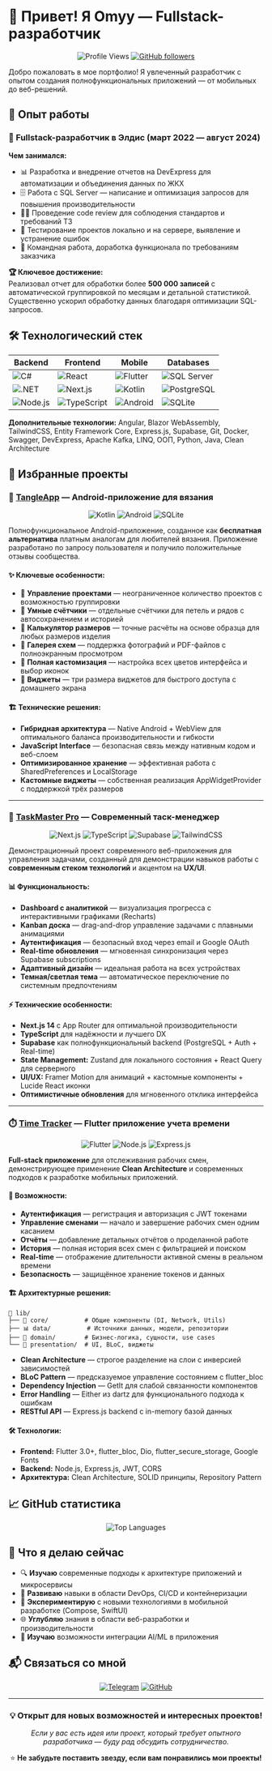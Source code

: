 # 👋 Привет! Я Omyy — Fullstack-разработчик

<div align="center">

![Profile Views](https://komarev.com/ghpvc/?username=Omasy4S&color=blue)
[![GitHub followers](https://img.shields.io/github/followers/Omasy4S?label=Follow&style=social)](https://github.com/Omasy4S)

</div>

Добро пожаловать в мое портфолио! Я увлеченный разработчик с опытом создания полнофункциональных приложений — от мобильных до веб-решений.

## 💼 Опыт работы

### 🏢 Fullstack-разработчик в Элдис (март 2022 — август 2024)

**Чем занимался:**
- 📊 Разработка и внедрение отчетов на DevExpress для автоматизации и объединения данных по ЖКХ
- 🗄️ Работа с SQL Server — написание и оптимизация запросов для повышения производительности  
- 👨‍💻 Проведение code review для соблюдения стандартов и требований ТЗ
- 🧪 Тестирование проектов локально и на сервере, выявление и устранение ошибок
- 🤝 Командная работа, доработка функционала по требованиям заказчика

**🏆 Ключевое достижение:**  
Реализовал отчет для обработки более **500 000 записей** с автоматической группировкой по месяцам и детальной статистикой. Существенно ускорил обработку данных благодаря оптимизации SQL-запросов.

## 🛠️ Технологический стек

<div align="center">

| Backend | Frontend | Mobile | Databases |
|---------|----------|--------|-----------|
| ![C#](https://img.shields.io/badge/C%23-239120?style=for-the-badge&logo=c-sharp&logoColor=white) | ![React](https://img.shields.io/badge/React-20232A?style=for-the-badge&logo=react&logoColor=61DAFB) | ![Flutter](https://img.shields.io/badge/Flutter-02569B?style=for-the-badge&logo=flutter&logoColor=white) | ![SQL Server](https://img.shields.io/badge/Microsoft%20SQL%20Server-CC2927?style=for-the-badge&logo=microsoft%20sql%20server&logoColor=white) |
| ![.NET](https://img.shields.io/badge/.NET-5C2D91?style=for-the-badge&logo=.net&logoColor=white) | ![Next.js](https://img.shields.io/badge/Next.js-000000?style=for-the-badge&logo=next.js&logoColor=white) | ![Kotlin](https://img.shields.io/badge/Kotlin-0095D5?style=for-the-badge&logo=kotlin&logoColor=white) | ![PostgreSQL](https://img.shields.io/badge/PostgreSQL-316192?style=for-the-badge&logo=postgresql&logoColor=white) |
| ![Node.js](https://img.shields.io/badge/Node.js-43853D?style=for-the-badge&logo=node.js&logoColor=white) | ![TypeScript](https://img.shields.io/badge/TypeScript-007ACC?style=for-the-badge&logo=typescript&logoColor=white) | ![Android](https://img.shields.io/badge/Android-3DDC84?style=for-the-badge&logo=android&logoColor=white) | ![SQLite](https://img.shields.io/badge/SQLite-07405E?style=for-the-badge&logo=sqlite&logoColor=white) |

</div>

**Дополнительные технологии:** Angular, Blazor WebAssembly, TailwindCSS, Entity Framework Core, Express.js, Supabase, Git, Docker, Swagger, DevExpress, Apache Kafka, LINQ, ООП, Python, Java, Clean Architecture

## 🚀 Избранные проекты

### 🧶 [TangleApp](https://github.com/Omasy4S/TangleApp) — Android-приложение для вязания

<div align="center">

![Kotlin](https://img.shields.io/badge/Kotlin-0095D5?style=flat-square&logo=kotlin&logoColor=white)
![Android](https://img.shields.io/badge/Android-3DDC84?style=flat-square&logo=android&logoColor=white)
![SQLite](https://img.shields.io/badge/SQLite-07405E?style=flat-square&logo=sqlite&logoColor=white)

</div>

Полнофункциональное Android-приложение, созданное как **бесплатная альтернатива** платным аналогам для любителей вязания. Приложение разработано по запросу пользователя и получило положительные отзывы сообщества.

#### ✨ Ключевые особенности:
- 🎯 **Управление проектами** — неограниченное количество проектов с возможностью группировки
- 🔢 **Умные счётчики** — отдельные счётчики для петель и рядов с автосохранением и историей
- 📐 **Калькулятор размеров** — точные расчёты на основе образца для любых размеров изделия
- 📸 **Галерея схем** — поддержка фотографий и PDF-файлов с полноэкранным просмотром
- 🎨 **Полная кастомизация** — настройка всех цветов интерфейса и выбор иконок
- 📲 **Виджеты** — три размера виджетов для быстрого доступа с домашнего экрана

#### 🏗️ Технические решения:
- **Гибридная архитектура** — Native Android + WebView для оптимального баланса производительности и гибкости
- **JavaScript Interface** — безопасная связь между нативным кодом и веб-слоем
- **Оптимизированное хранение** — эффективная работа с SharedPreferences и LocalStorage
- **Кастомные виджеты** — собственная реализация AppWidgetProvider с поддержкой трёх размеров

---

### 🚀 [TaskMaster Pro](https://github.com/Omasy4S/task-manager-pro) — Современный таск-менеджер

<div align="center">

![Next.js](https://img.shields.io/badge/Next.js-000000?style=flat-square&logo=next.js&logoColor=white)
![TypeScript](https://img.shields.io/badge/TypeScript-007ACC?style=flat-square&logo=typescript&logoColor=white)
![Supabase](https://img.shields.io/badge/Supabase-3ECF8E?style=flat-square&logo=supabase&logoColor=white)
![TailwindCSS](https://img.shields.io/badge/Tailwind_CSS-38B2AC?style=flat-square&logo=tailwind-css&logoColor=white)

</div>

Демонстрационный проект современного веб-приложения для управления задачами, созданный для демонстрации навыков работы с **современным стеком технологий** и акцентом на **UX/UI**.

#### 📊 Функциональность:
- **Dashboard с аналитикой** — визуализация прогресса с интерактивными графиками (Recharts)
- **Kanban доска** — drag-and-drop управление задачами с плавными анимациями
- **Аутентификация** — безопасный вход через email и Google OAuth
- **Real-time обновления** — мгновенная синхронизация через Supabase subscriptions
- **Адаптивный дизайн** — идеальная работа на всех устройствах
- **Темная/светлая тема** — автоматическое переключение по системным предпочтениям

#### ⚡ Технические особенности:
- **Next.js 14** с App Router для оптимальной производительности
- **TypeScript** для надёжности и лучшего DX
- **Supabase** как полнофункциональный backend (PostgreSQL + Auth + Real-time)
- **State Management:** Zustand для локального состояния + React Query для серверного
- **UI/UX:** Framer Motion для анимаций + кастомные компоненты + Lucide React иконки
- **Оптимистичные обновления** для мгновенного отклика интерфейса

---

### ⏱️ [Time Tracker](https://github.com/Omasy4S/time_tracker) — Flutter приложение учета времени

<div align="center">

![Flutter](https://img.shields.io/badge/Flutter-02569B?style=flat-square&logo=flutter&logoColor=white)
![Node.js](https://img.shields.io/badge/Node.js-43853D?style=flat-square&logo=node.js&logoColor=white)
![Express.js](https://img.shields.io/badge/Express.js-404D59?style=flat-square)

</div>

**Full-stack приложение** для отслеживания рабочих смен, демонстрирующее применение **Clean Architecture** и современных подходов к разработке мобильных приложений.

#### 👤 Возможности:
- **Аутентификация** — регистрация и авторизация с JWT токенами
- **Управление сменами** — начало и завершение рабочих смен одним касанием
- **Отчёты** — добавление детальных отчётов о проделанной работе
- **История** — полная история всех смен с фильтрацией и поиском
- **Real-time** — отображение длительности активной смены в реальном времени
- **Безопасность** — защищённое хранение токенов и данных

#### 🏗️ Архитектурные решения:
```
📁 lib/
├── 🔧 core/          # Общие компоненты (DI, Network, Utils)
├── 📊 data/          # Источники данных, модели, репозитории
├── 🎯 domain/        # Бизнес-логика, сущности, use cases
└── 🎨 presentation/  # UI, BLoC, виджеты
```

- **Clean Architecture** — строгое разделение на слои с инверсией зависимостей
- **BLoC Pattern** — предсказуемое управление состоянием с flutter_bloc
- **Dependency Injection** — GetIt для слабой связанности компонентов
- **Error Handling** — Either из dartz для функционального подхода к ошибкам
- **RESTful API** — Express.js backend с in-memory базой данных

#### 🛠️ Технологии:
- **Frontend:** Flutter 3.0+, flutter_bloc, Dio, flutter_secure_storage, Google Fonts
- **Backend:** Node.js, Express.js, JWT, CORS
- **Архитектура:** Clean Architecture, SOLID принципы, Repository Pattern

## 📈 GitHub статистика

<div align="center">

![Top Languages](https://github-readme-stats.vercel.app/api/top-langs/?username=Omasy4S&layout=compact&theme=radical)

</div>

## 🎯 Что я делаю сейчас

- 🔍 **Изучаю** современные подходы к архитектуре приложений и микросервисы
- 🚀 **Развиваю** навыки в области DevOps, CI/CD и контейнеризации
- 📱 **Экспериментирую** с новыми технологиями в мобильной разработке (Compose, SwiftUI)
- 🌐 **Углубляю** знания в области веб-разработки и производительности
- 🤖 **Изучаю** возможности интеграции AI/ML в приложения

## 📬 Связаться со мной

<div align="center">

[![Telegram](https://img.shields.io/badge/Telegram-2CA5E0?style=for-the-badge&logo=telegram&logoColor=white)](https://t.me/omyyomyyy)
[![GitHub](https://img.shields.io/badge/GitHub-100000?style=for-the-badge&logo=github&logoColor=white)](https://github.com/Omasy4S)

</div>

---

<div align="center">

### 💡 Открыт для новых возможностей и интересных проектов!

*Если у вас есть идея или проект, который требует опытного разработчика — буду рад обсудить сотрудничество.*

⭐ **Не забудьте поставить звезду, если вам понравились мои проекты!**

</div>

